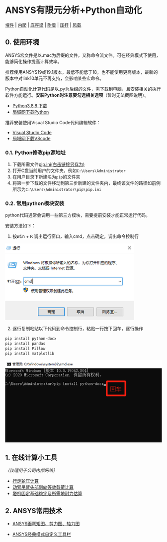 # ANSYS有限元分析+Python自动化

[埋件](埋件计算类.md) | [内爬](内爬计算.md) | [底座梁](底座梁计算.md) | [附着](附着计算.md) | [压杆](压杆校核.md) | [风载](风载.md)

## 0. 使用环境

ANSYS宏文件是以.mac为后缀的文件，又称命令流文件。可在经典模式下使用，能够简化操作提高计算效率。

推荐使用ANSYS19或19.1版本，最低不能低于18，也不能使用更高版本，最新的版本中对link10单元不再支持，会影响某些宏命令。

Python自动化计算代码是以.py为后缀的文件，需下载到电脑，且安装相关的执行软件方能运行。**安装Python时注意要勾选相关选项**（暂时无法截图说明）。

* [Python3.8.8 下载](https://www.python.org/ftp/python/3.8.8/python-3.8.8-amd64.exe)
* [局域网下载Python](https://xuming.science/file/python.rar)

推荐安装使用Visual Studio Code代码编辑软件：

* [Visual Studio Code](https://code.visualstudio.com/)
* [局域网下载VScode](https://xuming.science/file/VS.rar)

### 0.1. Python修改pip源地址

1. 下载所需文件[pip.ini(右击链接另存为)](./docs/pip.ini)
2. 打开C盘当前用户的文件夹，例如`C:\Users\Administrator`
3. 在用户目录下新建名为`pip`的文件夹
4. 将第一步下载的文件移动到第三步新建的文件夹内，最终该文件的路径如前例所示为`C:\Users\Administrator\pip\pip.ini`

### 0.2. 常用python模块安装

python代码通常会调用一些第三方模块，需要提前安装才能正常运行代码。

安装方法如下：

1. 按<kbd>Win</kbd> + <kbd>R</kbd> 调出运行窗口，输入cmd，点击确定，调出命令控制行

![cmd](./images/cmd.png)

2. 逐行复制粘贴以下代码到命令控制行，粘贴一行按下回车，逐行操作
```
pip install python-docx
pip install pandas
pip install Pillow
pip install matplotlib
```
![cmd2](./images/cmd2.png)

## 1. 在线计算小工具

*（仅适用于公司内部网络）*

* [行走轮压计算](http://192.168.16.198/lunya.php)
* [动臂吊臂头部侧向等效载荷计算](http://192.168.16.198/pianbai.php)
* [塔机固定基础稳定及所需地耐力估算](http://192.168.16.198/jichu.php)

## 2. ANSYS常用技术

* [ANSYS画弯矩图、剪力图、轴力图](ANSYS画弯矩图、剪力图、轴力图.md)

* [ANSYS经典模式自定义工具栏](ANSYS经典模式自定义工具栏.md)

